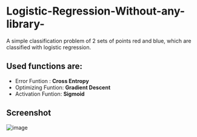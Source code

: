 # Logistic-Regression-Without-any-library-
A simple classification problem of 2 sets of points red and blue, which are classified with logistic regression.

## Used functions are:
  - Error Funtion     : **Cross Entropy**
  - Optimizing Funtion: **Gradient Descent**
  - Activation Funtion: **Sigmoid**
  
## Screenshot
![image](https://user-images.githubusercontent.com/27717975/79037324-85c57f80-7bed-11ea-8313-09b28908ad08.png)
